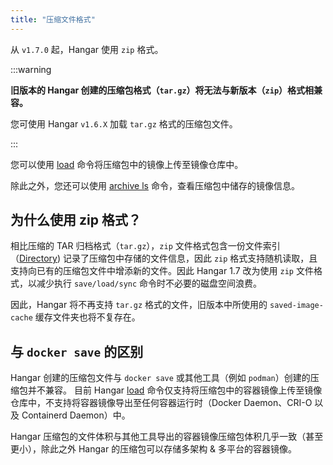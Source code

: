 ```yaml
---
title: "压缩文件格式"
---
```


从 `v1.7.0` 起，Hangar 使用 `zip` 格式。

:::warning

**旧版本的 Hangar 创建的压缩包格式（`tar.gz`）将无法与新版本（`zip`）格式相兼容。**

您可使用 Hangar `v1.6.X` 加载 `tar.gz` 格式的压缩包文件。

:::

您可以使用 [load](/docs/v1.7/load/load) 命令将压缩包中的镜像上传至镜像仓库中。

除此之外，您还可以使用 [archive ls](/docs/v1.7/advanced/archive-ls) 命令，查看压缩包中储存的镜像信息。

## 为什么使用 zip 格式？

相比压缩的 TAR 归档格式（`tar.gz`），`zip` 文件格式包含一份文件索引（[Directory](https://en.wikipedia.org/wiki/ZIP_(file_format)#Structure)) 记录了压缩包中存储的文件信息，因此 `zip` 格式支持随机读取，且支持向已有的压缩包文件中增添新的文件。因此 Hangar 1.7 改为使用 `zip` 文件格式，以减少执行 `save/load/sync` 命令时不必要的磁盘空间浪费。

因此，Hangar 将不再支持 `tar.gz` 格式的文件，旧版本中所使用的 `saved-image-cache` 缓存文件夹也将不复存在。

## 与 `docker save` 的区别

Hangar 创建的压缩包文件与 `docker save` 或其他工具（例如 `podman`）创建的压缩包并不兼容。
目前 Hangar [load](/docs/v1.7/load/load) 命令仅支持将压缩包中的容器镜像上传至镜像仓库中，不支持将容器镜像导出至任何容器运行时（Docker Daemon、CRI-O 以及 Containerd Daemon）中。

Hangar 压缩包的文件体积与其他工具导出的容器镜像压缩包体积几乎一致（甚至更小），除此之外 Hangar 的压缩包可以存储多架构 & 多平台的容器镜像。

